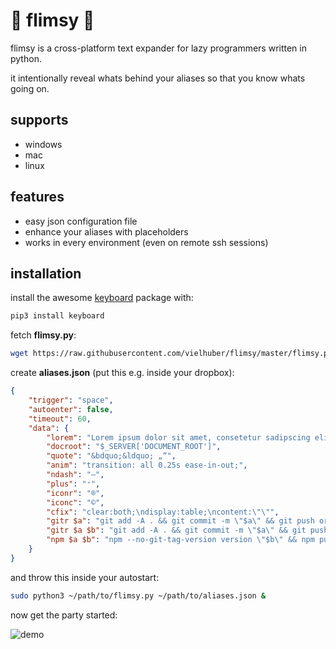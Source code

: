 # 🐨 flimsy 🐨

flimsy is a cross-platform text expander for lazy programmers written in python.

it intentionally reveal whats behind your aliases so that you know whats going on.

## supports

* windows
* mac
* linux

## features

* easy json configuration file
* enhance your aliases with placeholders
* works in every environment (even on remote ssh sessions)

## installation

install the awesome [keyboard](https://github.com/boppreh/keyboard) package with:
```bash
pip3 install keyboard
```

fetch **flimsy.py**:
```bash
wget https://raw.githubusercontent.com/vielhuber/flimsy/master/flimsy.py
```

create **aliases.json** (put this e.g. inside your dropbox):
```json
{
    "trigger": "space",
    "autoenter": false,
    "timeout": 60,
    "data": {
        "lorem": "Lorem ipsum dolor sit amet, consetetur sadipscing elitr, sed diam nonumy eirmod tempor invidunt ut labore et dolore magna aliquyam erat, sed diam voluptua. At vero eos et accusam et justo duo dolores et ea rebum. Stet clita kasd gubergren, no sea takimata sanctus est Lorem ipsum dolor sit amet. Lorem ipsum dolor sit amet, consetetur sadipscing elitr, sed diam nonumy eirmod tempor invidunt ut labore et dolore magna aliquyam erat, sed diam voluptua. At vero eos et accusam et justo duo dolores et ea rebum. Stet clita kasd gubergren, no sea takimata sanctus est Lorem ipsum dolor sit amet.",
        "docroot": "$_SERVER['DOCUMENT_ROOT']",
        "quote": "&bdquo;&ldquo; „“",
        "anim": "transition: all 0.25s ease-in-out;",
        "ndash": "–",
        "plus": "⁺",
        "iconr": "®",
        "iconc": "©",
        "cfix": "clear:both;\ndisplay:table;\ncontent:\"\"",
        "gitr $a": "git add -A . && git commit -m \"$a\" && git push origin master",
        "gitr $a $b": "git add -A . && git commit -m \"$a\" && git push origin master && git tag -a \"$b\" -m \"$a\" && git push --tags",
        "npm $a $b": "npm --no-git-tag-version version \"$b\" && npm publish && git add -A . && git commit -m \"$a\" && git push origin master && git tag -a \"$b\" -m \"$a\" && git push --tags"
    }
}

```

and throw this inside your autostart:
```bash
sudo python3 ~/path/to/flimsy.py ~/path/to/aliases.json &
```

now get the party started:

![demo](https://media.giphy.com/media/qPa9vUYCUrx6w/giphy.gif)
